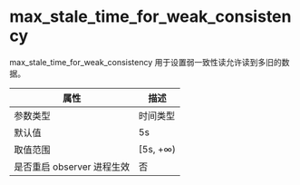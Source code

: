 max_stale_time_for_weak_consistency 
========================================================

max_stale_time_for_weak_consistency 用于设置弱一致性读允许读到多旧的数据。


|        属性        |    描述     |
|------------------|-----------|
| 参数类型             | 时间类型      |
| 默认值              | 5s        |
| 取值范围             | \[5s, +∞) |
| 是否重启 observer 进程生效 | 否         |




